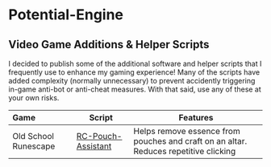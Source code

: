 # Potential-Engine

## Video Game Additions & Helper Scripts
I decided to publish some of the additional software and helper scripts that I frequently use to enhance my gaming experience! Many of the scripts have added complexity (normally unnecessary) to prevent accidently triggering in-game anti-bot or anti-cheat measures. With that said, use any of these at your own risks.


| Game                                                                                                   | Script | Features                                                                             | 
|:-------------------------------------------------------------------------------------------------------|------------------------------------------------------------------------------------------|--------------------------------------------------------------------------------------|
| Old School Runescape                                                                                   | [RC-Pouch-Assistant](https://github.com/NetworkNick-US/potential-engine/blob/master/OSRS/RC-Pouches/rc-pouches.ahk) | Helps remove essence from pouches and craft on an altar. Reduces repetitive clicking |
